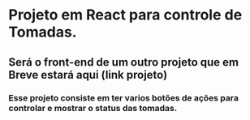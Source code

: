 # Projeto em React para controle de Tomadas.

## Será o front-end de um outro projeto que em Breve estará aqui (link projeto)

### Esse projeto consiste em ter varios botões de ações para controlar e mostrar o status das tomadas.


